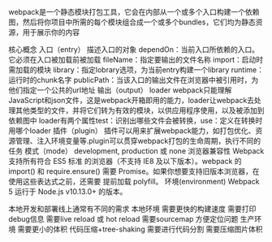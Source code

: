 webpack是一个静态模块打包工具，它会在内部从一个或多个入口构建一个依赖图，然后将你项目中所需的每个模块组合成一个或多个bundles，它们均为静态资源，用于展示你的内容

核心概念
入口（entry）
    描述入口的对象
        dependOn：当前入口所依赖的入口。它必须在入口被加载前被加载
        fileName：指定要输出的文件名称
        import：启动时需加载的模块
        library：指定lobrary选项，为当前entry构建一个library
        runtime：运行时的chunk名字
        publicPath：当该入口的输出文件在浏览器中被引用时，为他们指定一个公共的url地址
输出（output）
loader
    webpack只能理解JavaScript和json文件，这是webpack开箱即用的能力，loader让webpack去处理其他类型的文件，并将它们转为有效的模块，以供应用程序使用，以及被添加到依赖图中
    loader有两个属性test：识别出哪些文件会被转换，use：定义在转换时用哪个loader
插件（plugin）
    插件可以用来扩展webpack能力，如打包优化、资源管理、注入环境变量等.plugin可以贯穿webpack打包的生命周期，执行不同的任务
模式（mode）
    development, production 或 none
浏览器兼容性
    Webpack 支持所有符合 ES5 标准 的浏览器（不支持 IE8 及以下版本）。webpack 的 import() 和 require.ensure() 需要 Promise。如果你想要支持旧版本浏览器，在使用这些表达式之前，还需要 提前加载 polyfill。
环境(environment)
    Webpack 5 运行于 Node.js v10.13.0+ 的版本。

本地开发和部署线上通常有不同的需求
本地环境
    需要更快的构建速度
    需要打印debug信息
    需要live reload 或 hot reload
    需要sourcemap 方便定位问题
生产环境
    需要更小的体积 代码压缩+tree-shaking
    需要进行代码分割
    需要压缩图片体积
